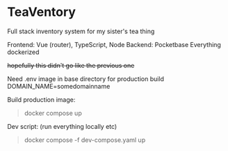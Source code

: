 # TeaVentory
Full stack inventory system for my sister's tea thing

Frontend: Vue (router), TypeScript, Node
Backend: Pocketbase
Everything dockerized

~~hopefully this didn't go like the previous one~~


Need .env image in base directory for production build
DOMAIN_NAME=somedomainname

Build production image:
> docker compose up


Dev script: (run everything locally etc)
> docker compose -f dev-compose.yaml up
